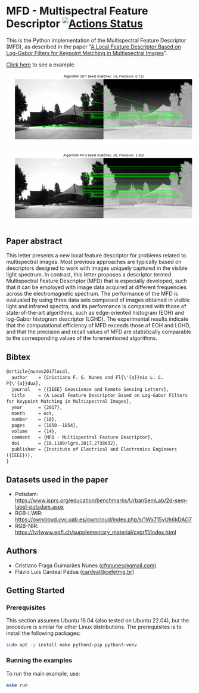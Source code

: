 # MFD - Multispectral Feature Descriptor [![Actions Status](https://github.com/cfgnunes/mfd/workflows/build/badge.svg)](https://github.com/cfgnunes/mfd/actions)

This is the Python implementation of the Multispectral Feature Descriptor (MFD), as described in the paper "[A Local Feature Descriptor Based on Log-Gabor Filters for Keypoint Matching in Multispectral Images](https://ieeexplore.ieee.org/document/8024177)".

[Click here](https://github.com/cfgnunes/mfd/blob/master/MatchingExample.ipynb) to see a example.

![SIFT](images-sample/example_sift.png)

![MFD](images-sample/example_mfd.png)

## Paper abstract

This letter presents a new local feature descriptor for problems related to multispectral images.
Most previous approaches are typically based on descriptors designed to work with images uniquely captured in the visible light spectrum.
In contrast, this letter proposes a descriptor termed Multispectral Feature Descriptor (MFD) that is especially developed, such that it can be employed with image data acquired at different frequencies across the electromagnetic spectrum.
The performance of the MFD is evaluated by using three data sets composed of images obtained in visible light and infrared spectra, and its performance is compared with those of state-of-the-art algorithms, such as edge-oriented histogram (EOH) and log-Gabor histogram descriptor (LGHD).
The experimental results indicate that the computational efficiency of MFD exceeds those of EOH and LGHD, and that the precision and recall values of MFD are statistically comparable to the corresponding values of the forementioned algorithms.

## Bibtex

```TeX
@article{nunes2017local,
  author    = {Cristiano F. G. Nunes and Fl{\'{a}}vio L. C. P{\'{a}}dua},
  journal   = {{IEEE} Geoscience and Remote Sensing Letters},
  title     = {A Local Feature Descriptor Based on Log-Gabor Filters for Keypoint Matching in Multispectral Images},
  year      = {2017},
  month     = oct,
  number    = {10},
  pages     = {1850--1854},
  volume    = {14},
  comment   = {MFD - Multispectral Feature Descriptor},
  doi       = {10.1109/lgrs.2017.2738632},
  publisher = {Institute of Electrical and Electronics Engineers ({IEEE})},
}
```

## Datasets used in the paper

- Potsdam: <https://www.isprs.org/education/benchmarks/UrbanSemLab/2d-sem-label-potsdam.aspx>
- RGB-LWIR: <https://owncloud.cvc.uab.es/owncloud/index.php/s/1Wx715yUh6kDAO7>
- RGB-NIR: <https://ivrlwww.epfl.ch/supplementary_material/cvpr11/index.html>

## Authors

- Cristiano Fraga Guimarães Nunes (<cfgnunes@gmail.com>)
- Flávio Luis Cardeal Pádua (<cardeal@cefetmg.br>)

## Getting Started

### Prerequisites

This section assumes Ubuntu 16.04 (also tested on Ubuntu 22.04), but the procedure is similar for other Linux distributions. The prerequisites is to install the following packages:

```sh
sudo apt -y install make python3-pip python3-venv
```

### Running the examples

To run the main example, use:

```sh
make run
```

